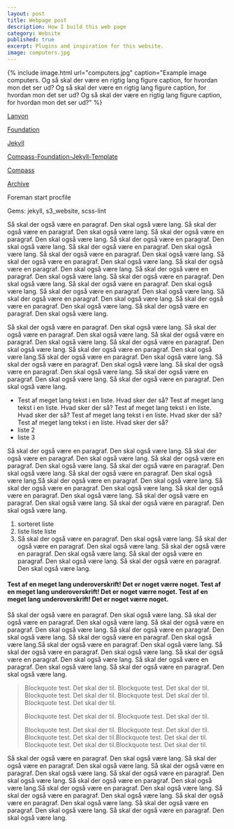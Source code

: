 ```yaml
---
layout: post
title: Webpage post
description: How I build this web page
category: Website
published: true
excerpt: Plugins and inspiration for this website.
image: computers.jpg
---
```


{% include image.html url="computers.jpg" caption="Example image computers. Og så skal der være en rigtig lang figure caption, for hvordan mon det ser ud? Og så skal der være en rigtig lang figure caption, for hvordan mon det ser ud? Og så skal der være en rigtig lang figure caption, for hvordan mon det ser ud?" %}


[Lanyon](http://lanyon.getpoole.com/)

[Foundation](http://foundation.zurb.com/)

[Jekyll](http://jekyllrb.com/)

[Compass-Foundation-Jekyll-Template](https://github.com/zurb/foundation-compass-template)

[Compass](http://compass-style.org/)

[Archive](http://schoewilliam.fr/2015/02/10/jekyll-pro-tip-awesome-archive-page.html)

Foreman start procfile

Gems: jekyll, s3_website, scss-lint

Så skal der også være en paragraf. Den skal også være lang. Så skal der også være en paragraf. Den skal også være lang. Så skal der også være en paragraf. Den skal også være lang. Så skal der også være en paragraf. Den skal også være lang. Så skal der også være en paragraf. Den skal også være lang. Så skal der også være en paragraf. Den skal også være lang. Så skal der også være en paragraf. Den skal også være lang. Så skal der også være en paragraf. Den skal også være lang. Så skal der også være en paragraf. Den skal også være lang. Så skal der også være en paragraf. Den skal også være lang. Så skal der også være en paragraf. Den skal også være lang. Så skal der også være en paragraf. Den skal også være lang. Så skal der også være en paragraf. Den skal også være lang. Så skal der også være en paragraf. Den skal også være lang. Så skal der også være en paragraf. Den skal også være lang.

Så skal der også være en paragraf. Den skal også være lang. Så skal der også være en paragraf. Den skal også være lang. Så skal der også være en paragraf. Den skal også være lang. Så skal der også være en paragraf. Den skal også være lang. Så skal der også være en paragraf. Den skal også være lang.Så skal der også være en paragraf. Den skal også være lang. Så skal der også være en paragraf. Den skal også være lang. Så skal der også være en paragraf. Den skal også være lang. Så skal der også være en paragraf. Den skal også være lang. Så skal der også være en paragraf. Den skal også være lang.

- Test af meget lang tekst i en liste. Hvad sker der så? Test af meget lang tekst i en liste. Hvad sker der så? Test af meget lang tekst i en liste. Hvad sker der så? Test af meget lang tekst i en liste. Hvad sker der så? Test af meget lang tekst i en liste. Hvad sker der så?
- liste 2
- liste 3

Så skal der også være en paragraf. Den skal også være lang. Så skal der også være en paragraf. Den skal også være lang. Så skal der også være en paragraf. Den skal også være lang. Så skal der også være en paragraf. Den skal også være lang. Så skal der også være en paragraf. Den skal også være lang.Så skal der også være en paragraf. Den skal også være lang. Så skal der også være en paragraf. Den skal også være lang. Så skal der også være en paragraf. Den skal også være lang. Så skal der også være en paragraf. Den skal også være lang. Så skal der også være en paragraf. Den skal også være lang.


1. sorteret liste
2. liste liste liste
3. Så skal der også være en paragraf. Den skal også være lang. Så skal der også være en paragraf. Den skal også være lang. Så skal der også være en paragraf. Den skal også være lang. Så skal der også være en paragraf. Den skal også være lang. Så skal der også være en paragraf. Den skal også være lang.

#### Test af en meget lang underoverskrift! Det er noget værre noget. Test af en meget lang underoverskrift! Det er noget værre noget. Test af en meget lang underoverskrift! Det er noget værre noget.

Så skal der også være en paragraf. Den skal også være lang. Så skal der også være en paragraf. Den skal også være lang. Så skal der også være en paragraf. Den skal også være lang. Så skal der også være en paragraf. Den skal også være lang. Så skal der også være en paragraf. Den skal også være lang.Så skal der også være en paragraf. Den skal også være lang. Så skal der også være en paragraf. Den skal også være lang. Så skal der også være en paragraf. Den skal også være lang. Så skal der også være en paragraf. Den skal også være lang. Så skal der også være en paragraf. Den skal også være lang.


> Blockquote test. Det skal der til. Blockquote test. Det skal der til. Blockquote test. Det skal der til. Blockquote test. Det skal der til. Blockquote test. Det skal der til.
>  
> Blockquote test. Det skal der til.
> Blockquote test. Det skal der til.
>  
> Blockquote test. Det skal der til.
> Blockquote test. Det skal der til. Blockquote test. Det skal der til.Blockquote test. Det skal der til. Blockquote test. Det skal der til.Blockquote test. Det skal der til.


Så skal der også være en paragraf. Den skal også være lang. Så skal der også være en paragraf. Den skal også være lang. Så skal der også være en paragraf. Den skal også være lang. Så skal der også være en paragraf. Den skal også være lang. Så skal der også være en paragraf. Den skal også være lang.Så skal der også være en paragraf. Den skal også være lang. Så skal der også være en paragraf. Den skal også være lang. Så skal der også være en paragraf. Den skal også være lang. Så skal der også være en paragraf. Den skal også være lang. Så skal der også være en paragraf. Den skal også være lang.


